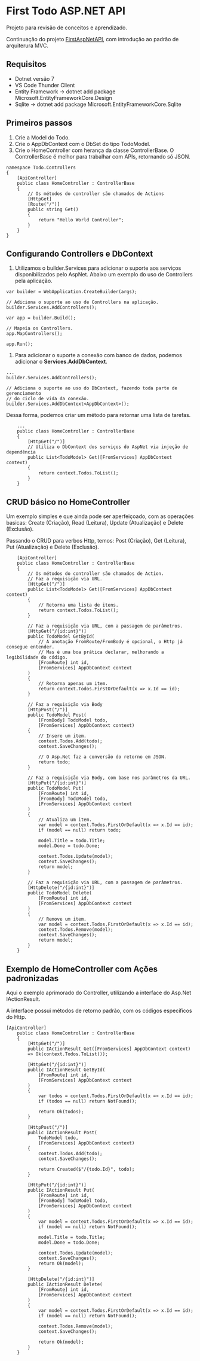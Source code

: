 # First Todo ASP.NET API

Projeto para revisão de conceitos e aprendizado.

Continuação do projeto [FirstAspNetAPI](https://github.com/thiagokj/FirstAspNetAPI), com introdução ao padrão de arquiterura MVC.

## Requisitos

- Dotnet versão 7
- VS Code Thunder Client
- Entity Framework -> dotnet add package Microsoft.EntityFrameworkCore.Design
- Sqlite -> dotnet add package Microsoft.EntityFrameworkCore.Sqlite

## Primeiros passos

1. Crie a Model do Todo.
1. Crie o AppDbContext com o DbSet do tipo TodoModel.
1. Crie o HomeController com herança da classe ControllerBase. O ControllerBase é melhor para trabalhar com APIs, retornando só JSON.

```Csharp
namespace Todo.Controllers
{
    [ApiController]
    public class HomeController : ControllerBase
    {
        // Os métodos do controller são chamados de Actions
        [HttpGet]
        [Route("/")]
        public string Get()
        {
            return "Hello World Controller";
        }
    }
}
```

## Configurando Controllers e DbContext

1. Utilizamos o builder.Services para adicionar o suporte aos serviços disponibilizados pelo AspNet. Abaixo um exemplo do uso de Controllers pela aplicação.

```Csharp
var builder = WebApplication.CreateBuilder(args);

// Adiciona o suporte ao uso de Controllers na aplicação.
builder.Services.AddControllers();

var app = builder.Build();

// Mapeia os Controllers.
app.MapControllers();

app.Run();
```

1. Para adicionar o suporte a conexão com banco de dados, podemos adicionar o **Services.AddDbContext**.

```Csharp
...
builder.Services.AddControllers();

// Adiciona o suporte ao uso do DbContext, fazendo toda parte de gerenciamento
// do ciclo de vida da conexão.
builder.Services.AddDbContext<AppDbContext>();
```

Dessa forma, podemos criar um método para retornar uma lista de tarefas.

```Csharp
    ...
    public class HomeController : ControllerBase
    {
        [HttpGet("/")]
        // Utiliza o DbContext dos serviços do AspNet via injeção de dependência
        public List<TodoModel> Get([FromServices] AppDbContext context)
        {
            return context.Todos.ToList();
        }
    }
```

## CRUD básico no HomeController

Um exemplo simples e que ainda pode ser aperfeiçoado, com as operações basicas: Create (Criação), Read (Leitura), Update (Atualização) e Delete (Exclusão).

Passando o CRUD para verbos Http, temos: Post (Criação), Get (Leitura), Put (Atualização) e Delete (Exclusão).

```Csharp
    [ApiController]
    public class HomeController : ControllerBase
    {
        // Os métodos do controller são chamados de Action.
        // Faz a requisição via URL.
        [HttpGet("/")]
        public List<TodoModel> Get([FromServices] AppDbContext context)
        {
            // Retorna uma lista de itens.
            return context.Todos.ToList();
        }

        // Faz a requisição via URL, com a passagem de parâmetros.
        [HttpGet("/{id:int}")]
        public TodoModel GetById(
            // A anotação FromRoute/FromBody é opcional, o Http já consegue entender.
            // Mas é uma boa prática declarar, melhorando a legibilidade do código.
            [FromRoute] int id,
            [FromServices] AppDbContext context
        )
        {
            // Retorna apenas um item.
            return context.Todos.FirstOrDefault(x => x.Id == id);
        }

        // Faz a requisição via Body
        [HttpPost("/")]
        public TodoModel Post(
            [FromBody] TodoModel todo,
            [FromServices] AppDbContext context)
        {
            // Insere um item.
            context.Todos.Add(todo);
            context.SaveChanges();

            // O Asp.Net faz a conversão do retorno em JSON.
            return todo;
        }

        // Faz a requisição via Body, com base nos parâmetros da URL.
        [HttpPut("/{id:int}")]
        public TodoModel Put(
            [FromRoute] int id,
            [FromBody] TodoModel todo,
            [FromServices] AppDbContext context
        )
        {
            // Atualiza um item.
            var model = context.Todos.FirstOrDefault(x => x.Id == id);
            if (model == null) return todo;

            model.Title = todo.Title;
            model.Done = todo.Done;

            context.Todos.Update(model);
            context.SaveChanges();
            return model;
        }

        // Faz a requisição via URL, com a passagem de parâmetros.
        [HttpDelete("/{id:int}")]
        public TodoModel Delete(
            [FromRoute] int id,
            [FromServices] AppDbContext context
        )
        {
            // Remove um item.
            var model = context.Todos.FirstOrDefault(x => x.Id == id);
            context.Todos.Remove(model);
            context.SaveChanges();
            return model;
        }
    }
```

## Exemplo de HomeController com Ações padronizadas

Aqui o exemplo aprimorado do Controller, utilizando a interface do Asp.Net IActionResult.

A interface possui métodos de retorno padrão, com os códigos específicos do Http.

```Csharp
[ApiController]
    public class HomeController : ControllerBase
    {
        [HttpGet("/")]
        public IActionResult Get([FromServices] AppDbContext context)
        => Ok(context.Todos.ToList());

        [HttpGet("/{id:int}")]
        public IActionResult GetById(
            [FromRoute] int id,
            [FromServices] AppDbContext context
        )
        {
            var todos = context.Todos.FirstOrDefault(x => x.Id == id);
            if (todos == null) return NotFound();

            return Ok(todos);
        }

        [HttpPost("/")]
        public IActionResult Post(
            TodoModel todo,
            [FromServices] AppDbContext context)
        {
            context.Todos.Add(todo);
            context.SaveChanges();

            return Created($"/{todo.Id}", todo);
        }

        [HttpPut("/{id:int}")]
        public IActionResult Put(
            [FromRoute] int id,
            [FromBody] TodoModel todo,
            [FromServices] AppDbContext context
        )
        {
            var model = context.Todos.FirstOrDefault(x => x.Id == id);
            if (model == null) return NotFound();

            model.Title = todo.Title;
            model.Done = todo.Done;

            context.Todos.Update(model);
            context.SaveChanges();
            return Ok(model);
        }

        [HttpDelete("/{id:int}")]
        public IActionResult Delete(
            [FromRoute] int id,
            [FromServices] AppDbContext context
        )
        {
            var model = context.Todos.FirstOrDefault(x => x.Id == id);
            if (model == null) return NotFound();

            context.Todos.Remove(model);
            context.SaveChanges();

            return Ok(model);
        }
    }
```
